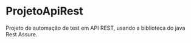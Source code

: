 # ProjetoApiRest
Projeto de automação de test em API REST, usando a biblioteca do java Rest Assure.
